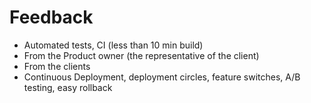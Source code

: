 # Feedback

* Automated tests, CI (less than 10 min build)
* From the Product owner (the representative of the client)
* From the clients
* Continuous Deployment, deployment circles, feature switches, A/B testing, easy rollback



